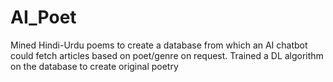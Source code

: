 # AI_Poet
Mined Hindi-Urdu poems to create a database from which an AI chatbot could fetch articles based on poet/genre on request. Trained a DL algorithm on the database to create original poetry
